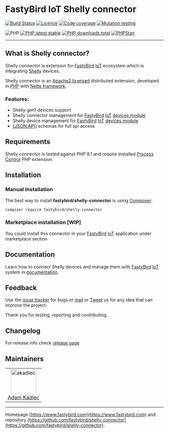 # FastyBird IoT Shelly connector

[![Build Status](https://badgen.net/github/checks/FastyBird/shelly-connector/master?cache=300&style=flat-square)](https://github.com/FastyBird/shelly-connector/actions)
[![Licence](https://badgen.net/github/license/FastyBird/shelly-connector?cache=300&style=flat-square)](https://github.com/FastyBird/shelly-connector/blob/master/LICENSE.md)
[![Code coverage](https://badgen.net/coveralls/c/github/FastyBird/shelly-connector?cache=300&style=flat-square)](https://coveralls.io/r/FastyBird/shelly-connector)
[![Mutation testing](https://img.shields.io/endpoint?style=flat-square&url=https%3A%2F%2Fbadge-api.stryker-mutator.io%2Fgithub.com%2FFastyBird%2Fshelly-connector%2Fmain)](https://dashboard.stryker-mutator.io/reports/github.com/FastyBird/shelly-connector/main)

![PHP](https://badgen.net/packagist/php/FastyBird/shelly-connector?cache=300&style=flat-square)
[![PHP latest stable](https://badgen.net/packagist/v/FastyBird/shelly-connector/latest?cache=300&style=flat-square)](https://packagist.org/packages/FastyBird/shelly-connector)
[![PHP downloads total](https://badgen.net/packagist/dt/FastyBird/shelly-connector?cache=300&style=flat-square)](https://packagist.org/packages/FastyBird/shelly-connector)
[![PHPStan](https://img.shields.io/badge/phpstan-enabled-brightgreen.svg?style=flat-square)](https://github.com/phpstan/phpstan)

***

## What is Shelly connector?

Shelly connector is extension for [FastyBird](https://www.fastybird.com) [IoT](https://en.wikipedia.org/wiki/Internet_of_things) ecosystem
which is integrating [Shelly](https://shelly.cloud) devices.

Shelly connector is an [Apache2 licensed](http://www.apache.org/licenses/LICENSE-2.0) distributed extension, developed
in [PHP](https://www.php.net) with [Nette framework](https://nette.org).

### Features:

- Shelly gen1 devices support
- Shelly connector management for [FastyBird](https://www.fastybird.com) [IoT](https://en.wikipedia.org/wiki/Internet_of_things) [devices module](https://github.com/FastyBird/devices-module)
- Shelly device management for [FastyBird](https://www.fastybird.com) [IoT](https://en.wikipedia.org/wiki/Internet_of_things) [devices module](https://github.com/FastyBird/devices-module)
- [{JSON:API}](https://jsonapi.org/) schemas for full api access

## Requirements

Shelly connector is tested against PHP 8.1 and require installed [Process Control](https://www.php.net/manual/en/book.pcntl.php)
PHP extension.

## Installation

### Manual installation

The best way to install **fastybird/shelly-connector** is using [Composer](http://getcomposer.org/):

```sh
composer require fastybird/shelly-connector
```

### Marketplace installation [WIP]

You could install this connector in your [FastyBird](https://www.fastybird.com) [IoT](https://en.wikipedia.org/wiki/Internet_of_things) application under marketplace
section

## Documentation

Learn how to connect Shelly devices and manage them with [FastyBird](https://www.fastybird.com) [IoT](https://en.wikipedia.org/wiki/Internet_of_things) system
in [documentation](https://github.com/FastyBird/shelly-connector/blob/master/.docs/en/index.md).

## Feedback

Use the [issue tracker](https://github.com/FastyBird/shelly-connector/issues) for bugs
or [mail](mailto:code@fastybird.com) or [Tweet](https://twitter.com/fastybird) us for any idea that can improve the
project.

Thank you for testing, reporting and contributing.

## Changelog

For release info check [release page](https://github.com/FastyBird/shelly-connector/releases)

## Maintainers

<table>
	<tbody>
		<tr>
			<td align="center">
				<a href="https://github.com/akadlec">
					<img alt="akadlec" width="80" height="80" src="https://avatars3.githubusercontent.com/u/1866672?s=460&amp;v=4" />
				</a>
				<br>
				<a href="https://github.com/akadlec">Adam Kadlec</a>
			</td>
		</tr>
	</tbody>
</table>

***
Homepage [https://www.fastybird.com](https://www.fastybird.com) and
repository [https://github.com/fastybird/shelly-connector](https://github.com/fastybird/shelly-connector).
